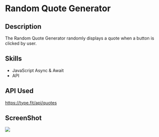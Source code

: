 # Random Quote Generator

## Description
The Random Quote Generator randomly displays a quote when a button is clicked by user.

## Skills
* JavaScript Async & Await
* API  

## API Used
https://type.fit/api/quotes

## ScreenShot
<img src="https://github.com/khushi-purwar/Web-dev-mini-projects/blob/dev-khushi/Quote%20Generator/ss.png" />
